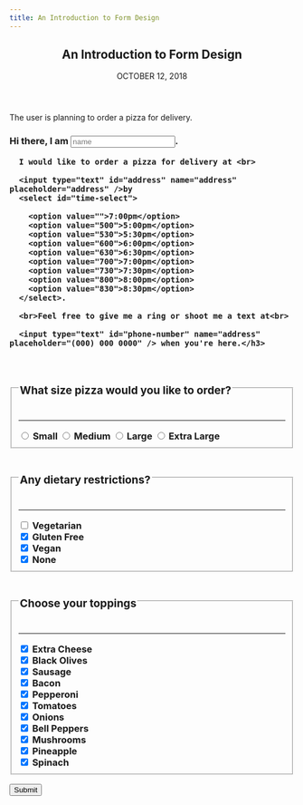 ```yaml
---
title: An Introduction to Form Design
---
```


<main class='blogposts__container'>
  <header>
    <h2>An Introduction to Form Design</h2>
    <time datetime="2018-10-12">OCTOBER 12, 2018</time>
  </header>

  <p>The user is planning to order a pizza for delivery.</p>

  <form class='form__container--personal'>
    <h3>Hi there, I am <input type="text" id="name" name="name" placeholder="name" />.<br>

      I would like to order a pizza for delivery at <br>

      <input type="text" id="address" name="address" placeholder="address" />by
      <select id="time-select">

        <option value="">7:00pm</option>
        <option value="500">5:00pm</option>
        <option value="530">5:30pm</option>
        <option value="600">6:00pm</option>
        <option value="630">6:30pm</option>
        <option value="700">7:00pm</option>
        <option value="730">7:30pm</option>
        <option value="800">8:00pm</option>
        <option value="830">8:30pm</option>
      </select>.

      <br>Feel free to give me a ring or shoot me a text at<br>

      <input type="text" id="phone-number" name="address" placeholder="(000) 000 0000" /> when you're here.</h3>

  </form>

  <br>

  <form class='form__container--order'>
    <fieldset class='form__pizza--size'>
      <legend>
        <h3>What size pizza would you like to order?</h3>
      </legend>
      <hr />
      <div class='radio-buttons'>
        <input type="radio" id="radio-one" value="small">
        <label class="radio" for="radio-one">Small</label>
        <input type="radio" id="radio-two" value="medium">
        <label class="radio" for="radio-two">Medium</label>
        <input type="radio" id="radio-three" value="large">
        <label class="radio" for="radio-three">Large</label>
        <input type="radio" id="radio-four" value="extra-large">
        <label class="radio" for="radio-four">Extra Large</label>
      </div>
    </fieldset>
  </form>

  <form class='form__container--order'>
    <fieldset class='form__pizza--diet'>
      <legend>
        <h3>Any dietary restrictions?</h3>
      </legend>
      <hr />
      <div class='checkboxes'>
        <input type="checkbox" id="check-one" value="vegetarian" check="checked" />
        <label class="checkbox" for="check-one">Vegetarian</label>
      </div>
      <div class='checkboxes'>
        <input type="checkbox" id="check-two" value="gluten-free" checked="checked" />
        <label class="checkbox" for="check-two">Gluten Free</label>
      </div>
      <div class='checkboxes'>
        <input type="checkbox" id="check-three" value="vegan" checked="checked" />
        <label class="checkbox" for="check-three">Vegan</label>
      </div>
      <div class='checkboxes'>
        <input type="checkbox" id="check-four" value="none" checked="checked" />
        <label class="checkbox" for="check-four">None</label>
      </div>
    </fieldset>
  </form>

  <form class='form__container--order'>
    <fieldset class='form__pizza--toppings'>
      <legend>
        <h3>Choose your toppings</h3>
      </legend>
      <hr />
      <div class='checkboxes'>
        <input type="checkbox" value="extra-cheese" checked="checked" />
        <label class="checkbox" for="check-one">Extra Cheese</label>
      </div>
      <div class='checkboxes'>
        <input type="checkbox" value="black-olives" checked="checked" />
        <label class="checkbox" for="check-two">Black Olives</label>
      </div>
      <div class='checkboxes'>
        <input type="checkbox" value="sausage" checked="checked" />
        <label class="checkbox" for="check-three">Sausage</label>
      </div>
      <div class='checkboxes'>
        <input type="checkbox" value="bacon" checked="checked" />
        <label class="checkbox" for="check-four">Bacon</label>
      </div>
      <div class='checkboxes'>
        <input type="checkbox" value="pepperoni" checked="checked" />
        <label class="checkbox" for="check-five">Pepperoni</label>
      </div>
      <div class='checkboxes'>
        <input type="checkbox" value="tomatoes" checked="checked" />
        <label class="checkbox" for="check-six">Tomatoes</label>
      </div>
      <div class='checkboxes'>
        <input type="checkbox" value="onions" checked="checked" />
        <label class="checkbox" for="check-seven">Onions</label>
      </div>
      <div class='checkboxes'>
        <input type="checkbox" value="bell-peppers" checked="checked" />
        <label class="checkbox" for="check-eight">Bell Peppers</label>
      </div>
      <div class='checkboxes'>
        <input type="checkbox" value="mushrooms" checked="checked" />
        <label class="checkbox" for="check-nine">Mushrooms</label>
      </div>
      <div class='checkboxes'>
        <input type="checkbox" value="pineapple" checked="checked" />
        <label class="checkbox" for="check-ten">Pineapple</label>
      </div>
      <div class='checkboxes'>
        <input type="checkbox" value="spinach" checked="checked" />
        <label class="checkbox" for="check-eleven">Spinach</label>
      </div>
    </fieldset>

  </form>

<button>Submit</button>

</main>
